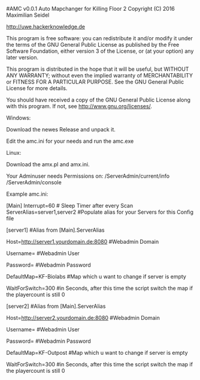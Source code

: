 #AMC v0.0.1
Auto Mapchanger for Killing Floor 2
Copyright (C) 2016 Maximilian Seidel

http://uwe.hackerknowledge.de


This program is free software: you can redistribute it and/or modify
it under the terms of the GNU General Public License as published by
the Free Software Foundation, either version 3 of the License, or
(at your option) any later version.

This program is distributed in the hope that it will be useful,
but WITHOUT ANY WARRANTY; without even the implied warranty of
MERCHANTABILITY or FITNESS FOR A PARTICULAR PURPOSE.  See the
GNU General Public License for more details.

You should have received a copy of the GNU General Public License
along with this program.  If not, see <http://www.gnu.org/licenses/>.



Windows:

Download the newes Release and unpack it.

Edit the amc.ini for your needs and run the amc.exe

Linux:

Download the amx.pl and amx.ini.


Your Adminuser needs Permissions on:
/ServerAdmin/current/info
/ServerAdmin/console


Example amc.ini:

[Main]
Interrupt=60 # Sleep Timer after every Scan
ServerAlias=server1,server2 #Populate alias for your Servers for this Config file

[server1] #Alias from [Main].ServerAlias

Host=http://server1.yourdomain.de:8080 #Webadmin Domain

Username= #Webadmin User

Password= #Webadmin Password

DefaultMap=KF-Biolabs #Map which u want to change if server is empty

WaitForSwitch=300 #in Seconds, after this time the script switch the map if the playercount is still 0

[server2] #Alias from [Main].ServerAlias

Host=http://server2.yourdomain.de:8080 #Webadmin Domain

Username= #Webadmin User

Password= #Webadmin Password

DefaultMap=KF-Outpost #Map which u want to change if server is empty

WaitForSwitch=300 #in Seconds, after this time the script switch the map if the playercount is still 0